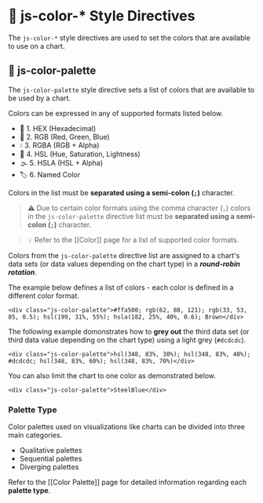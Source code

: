 # 🎨 js-color-* Style Directives

The `js-color-*` style directives are used to set the colors that are available to use on a chart.

## 🎨 js-color-palette

The `js-color-palette` style directive sets a list of colors that are available to be used by a chart.

Colors can be expressed in any of supported formats listed below.

 - 🎯 1. HEX (Hexadecimal)
 - 🌈 2. RGB (Red, Green, Blue)
 - 💧 3. RGBA (RGB + Alpha)
 - 🎨 4. HSL (Hue, Saturation, Lightness)
 - 🌫️ 5. HSLA (HSL + Alpha)
 - 🏷️ 6. Named Color

Colors in the list must be **separated using a semi-colon (`;`)** character.

> ⚠️ Due to certain color formats using the comma character (`,`) colors in the `js-color-palette` directive list must be **separated using a semi-colon (`;`)** character.

> 💡 Refer to the [[Color]] page for a list of supported color formats.

Colors from the `js-color-palette` directive list are assigned to a chart's data sets (or data values depending on the chart type) in a ***round-robin rotation***.

The example below defines a list of colors - each color is defined in a different color format.

```
<div class="js-color-palette">#ffa500; rgb(62, 88, 121); rgb(33, 53, 85, 0.5); hsl(199, 31%, 55%); hsla(182, 25%, 40%, 0.6); Brown</div>
```

The following example domonstrates how to **grey out** the third data set (or third data value depending on the chart type) using a light grey (`#dcdcdc`).

```
<div class="js-color-palette">hsl(348, 83%, 30%); hsl(348, 83%, 40%); #dcdcdc; hsl(348, 83%, 60%); hsl(348, 83%, 70%)</div>
```

You can also limit the chart to one color as demonstrated below.

```
<div class="js-color-palette">SteelBlue</div>
```

### Palette Type

Color palettes used on visualizations like charts can be divided into three main categories.

 - Qualitative palettes
 - Sequential palettes
 - Diverging palettes

Refer to the [[Color Palette]] page for detailed information regarding each **palette type**.